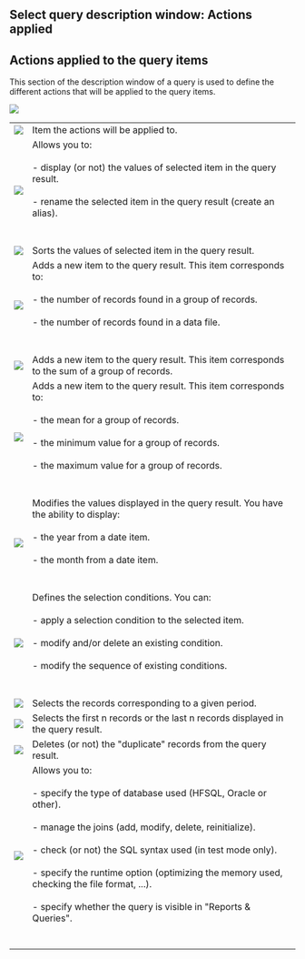 


## Select query description window: Actions applied 
			



<a name="NOTE1"></a>
<a name="NOTE1_1"></a>


## Actions applied to the query items
<a name="actions_applied_the_query_items_ELTTEXTE000135"></a>
This section of the description window of a query is used to define the different actions that will be applied to the query items.

![](https://doc.pcsoft.fr/en-US/images/image.awp?langid=3&name=DescrReqPartie3.gif)



|   |   |
| --- | --- |
| ![](https://doc.pcsoft.fr/en-US/images/image.awp?langid=3&name=CERCLE1.GIF)<br> | Item the actions will be applied to. |
| ![](https://doc.pcsoft.fr/en-US/images/image.awp?langid=3&name=CERCLE2.GIF)<br> | Allows you to:<br><br>- display (or not) the values of selected item in the query result.<br><br>- rename the selected item in the query result (create an alias).<br><br><br> |
| ![](https://doc.pcsoft.fr/en-US/images/image.awp?langid=3&name=CERCLE3.GIF)<br> | Sorts the values of selected item in the query result. |
| ![](https://doc.pcsoft.fr/en-US/images/image.awp?langid=3&name=CERCLE4.GIF)<br> | Adds a new item to the query result. This item corresponds to:<br><br>- the number of records found in a group of records.<br><br>- the number of records found in a data file.<br><br><br> |
| ![](https://doc.pcsoft.fr/en-US/images/image.awp?langid=3&name=CERCLE5.GIF)<br> | Adds a new item to the query result. This item corresponds to the sum of a group of records. |
| ![](https://doc.pcsoft.fr/en-US/images/image.awp?langid=3&name=CERCLE6.GIF)<br> | Adds a new item to the query result. This item corresponds to:<br><br>- the mean for a group of records.<br><br>- the minimum value for a group of records.<br><br>- the maximum value for a group of records.<br><br><br> |
| ![](https://doc.pcsoft.fr/en-US/images/image.awp?langid=3&name=CERCLE7.GIF)<br> | Modifies the values displayed in the query result. You have the ability to display:<br><br>- the year from a date item.<br><br>- the month from a date item.<br><br><br> |
| ![](https://doc.pcsoft.fr/en-US/images/image.awp?langid=3&name=CERCLE8.GIF)<br> | Defines the selection conditions. You can:<br><br>- apply a selection condition to the selected item.<br><br>- modify and/or delete an existing condition.<br><br>- modify the sequence of existing conditions.<br><br><br> |
| ![](https://doc.pcsoft.fr/en-US/images/image.awp?langid=3&name=CERCLE9.gif)<br> | Selects the records corresponding to a given period. |
| ![](https://doc.pcsoft.fr/en-US/images/image.awp?langid=3&name=CERCLE10.GIF)<br> | Selects the first n records or the last n records displayed in the query result. |
| ![](https://doc.pcsoft.fr/en-US/images/image.awp?langid=3&name=CERCLE11.gif)<br> | Deletes (or not) the "duplicate" records from the query result. |
| ![](https://doc.pcsoft.fr/en-US/images/image.awp?langid=3&name=CERCLE12.gif)<br> | Allows you to:<br><br>- specify the type of database used (HFSQL, Oracle or other).<br><br>- manage the joins (add, modify, delete, reinitialize).<br><br>- check (or not) the SQL syntax used (in test mode only).<br><br>- specify the runtime option (optimizing the memory used, checking the file format, ...).<br><br>- specify whether the query is visible in "Reports & Queries".<br><br><br> |




